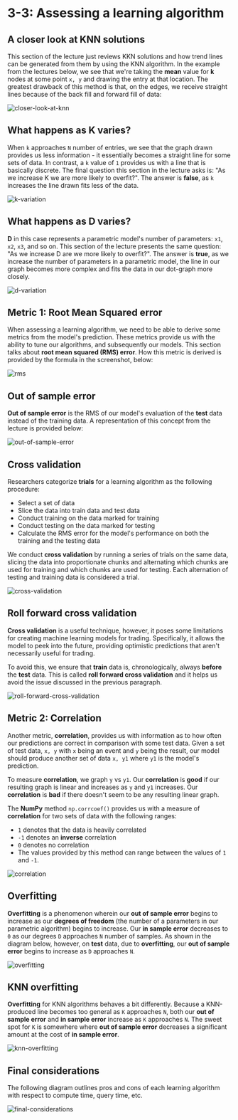 # 3-3: Assessing a learning algorithm

## A closer look at KNN solutions

This section of the lecture just reviews KKN solutions and how trend lines can
be generated from them by using the KNN algorithm. In the example from the
lectures below, we see that we're taking the **mean** value for **k** nodes at
some point `x, y` and drawing the entry at that location. The greatest drawback
of this method is that, on the edges, we receive straight lines because of the
back fill and forward fill of data:

![closer-look-at-knn](./assets/closer-look-at-knn.png)

## What happens as K varies?

When `k` approaches `N` number of entries, we see that the graph drawn provides
us less information - it essentially becomes a straight line for some sets of
data. In contrast, a `k` value of `1` provides us with a line that is basically
discrete. The final question this section in the lecture asks is:
"As we increase K we are more likely to overfit?". The answer is **false**,
as `k` increases the line drawn fits less of the data.

![k-variation](./assets/k-variation.png)

## What happens as D varies?

**D** in this case represents a parametric model's number of parameters:
`x1`, `x2`, `x3`, and so on. This section of the lecture presents the same
question: "As we increase D are we more likely to overfit?". The answer is
**true**, as we increase the number of parameters in a parametric model, the
line in our graph becomes more complex and fits the data in our dot-graph more
closely.

![d-variation](./assets/d-variation.png)

## Metric 1: Root Mean Squared error

When assessing a learning algorithm, we need to be able to derive some metrics
from the model's prediction. These metrics provide us with the ability to tune
our algorithms, and subsequently our models. This section talks about
**root mean squared (RMS) error**. How this metric is derived is provided by
the formula in the screenshot, below:

![rms](./assets/rms.png)

## Out of sample error

**Out of sample error** is the RMS of our model's evaluation of the **test**
data instead of the training data. A representation of this concept from the
lecture is provided below:

![out-of-sample-error](./assets/out-of-sample-error.png)

## Cross validation

Researchers categorize **trials** for a learning algorithm as the following
procedure:

* Select a set of data
* Slice the data into train data and test data
* Conduct training on the data marked for training
* Conduct testing on the data marked for testing
* Calculate the RMS error for the model's performance on both the training and
the testing data

We conduct **cross validation** by running a series of trials on the same data,
slicing the data into proportionate chunks and alternating which chunks are
used for training and which chunks are used for testing. Each alternation of
testing and training data is considered a trial.

![cross-validation](./assets/cross-validation.png)

## Roll forward cross validation

**Cross validation** is a useful technique, however, it poses some limitations
for creating machine learning models for trading. Specifically, it allows the
model to peek into the future, providing optimistic predictions that aren't
necessarily useful for trading.

To avoid this, we ensure that **train** data is, chronologically, always
**before** the **test** data. This is called **roll forward cross validation**
and it helps us avoid the issue discussed in the previous paragraph.

![roll-forward-cross-validation](./assets/roll-forward-cross-validation.png)

## Metric 2: Correlation

Another metric, **correlation**, provides us with information as to how often
our predictions are correct in comparison with some test data. Given a set of
test data, `x, y` with `x` being an event and `y` being the result, our model
should produce another set of data `x, y1` where `y1` is the model's
prediction.

To measure **correlation**, we graph `y` vs `y1`. Our **correlation** is
**good** if our resulting graph is linear and increases as `y` and `y1`
increases. Our **correlation** is **bad** if there doesn't seem to be any
resulting linear graph.

The **NumPy** method `np.corrcoef()` provides us with a measure of
**correlation** for two sets of data with the following ranges:

* `1` denotes that the data is heavily correlated
* `-1` denotes an **inverse** correlation
* `0` denotes no correlation
* The values provided by this method can range between the values of `1` and
`-1`.

![correlation](./assets/correlation.png)

## Overfitting

**Overfitting** is a phenomenon wherein our **out of sample error** begins to
increase as our **degrees of freedom** (the number of a parameters in our
parametric algorithm) begins to increase. Our **in sample error** decreases to
`0` as our degrees `D` approaches `N` number of samples. As shown in the
diagram below, however, on **test** data, due to **overfitting**, our
**out of sample error** begins to increase as `D` approaches `N`.

![overfitting](./assets/overfitting.png)

## KNN overfitting

**Overfitting** for KNN algorithms behaves a bit differently. Because a
KNN-produced line becomes too general as `K` approaches `N`, both our
**out of sample error** and **in sample error** increase as `K` approaches `N`.
The sweet spot for `K` is somewhere where **out of sample error** decreases
a significant amount at the cost of **in sample error**.

![knn-overfitting](./assets/knn-overfitting.png)

## Final considerations

The following diagram outlines pros and cons of each learning algorithm with
respect to compute time, query time, etc.

![final-considerations](./assets/final-considerations.png)